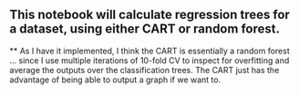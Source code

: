 ## This notebook will calculate regression trees for a dataset, using either CART or random forest.

** As I have it implemented, I think the CART is essentially a random forest ... since I use multiple iterations of 10-fold CV to inspect for overfitting and average the outputs over the classification trees.  The CART just has the advantage of being able to output a graph if we want to.
